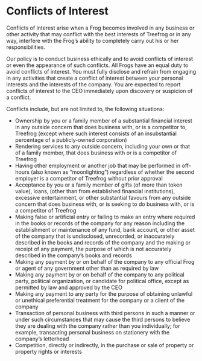 # Conflicts of Interest

Conflicts of interest arise when a Frog becomes involved in any business or other activity that may conflict with the best interests of Treefrog or in any way, interfere with the Frog’s ability to completely carry out his or her responsibilities.

Our policy is to conduct business ethically and to avoid conflicts of interest or even the appearance of such conflicts. All Frogs have an equal duty to avoid conflicts of interest. You must fully disclose and refrain from engaging in any activities that create a conflict of interest between your personal interests and the interests of the company. You are expected to report conflicts of interest to the CEO immediately upon discovery or suspicion of a conflict.

Conflicts include, but are not limited to, the following situations:

- Ownership by you or a family member of a substantial financial interest in any outside concern that does business with, or is a competitor to, Treefrog (except where such interest consists of an insubstantial percentage of a publicly-owned corporation)
- Rendering services to any outside concern, including your own or that of a family member, that does business with or is a competitor of Treefrog
- Having other employment or another job that may be performed in off-hours (also known as “moonlighting”) regardless of whether the second employer is a competitor of Treefrog without prior approval
- Acceptance by you or a family member of gifts (of more than token value), loans, (other than from established financial institutions), excessive entertainment, or other substantial favours from any outside concern that does business with, or is seeking to do business with, or is a competitor of Treefrog
- Making false or artificial entry or failing to make an entry where required in the books or records of the company for any reason including the establishment or maintenance of any fund, bank account, or other asset of the company that is undisclosed, unrecorded, or inaccurately described in the books and records of the company and the making or receipt of any payment, the purpose of which is not accurately described in the company’s books and records
- Making any payment by or on behalf of the company to any official Frog or agent of any government other than as required by law
- Making any payment by or on behalf of the company to any political party, political organization, or candidate for political office, except as permitted by law and approved by the CEO
- Making any payment to any party for the purpose of obtaining unlawful or unethical preferential treatment for the company or a client of the company
- Transaction of personal business with third persons in such a manner or under such circumstances that may cause the third persons to believe they are dealing with the company rather than you individually; for example, transacting personal business on stationery with the company’s letterhead
- Competition, directly or indirectly, in the purchase or sale of property or property rights or interests

